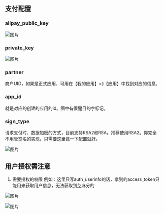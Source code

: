 ## 支付配置

### alipay_public_key
 ![图片](https://dn-coding-net-production-pp.qbox.me/b0ff25dc-0fe0-4669-a8be-f27abc4e8630.png) 

### private_key
 ![图片](https://dn-coding-net-production-pp.qbox.me/711293cb-fa8e-4edb-8c1b-2137b3a1e96b.png) 

### partner
商户UID，如果是正式应用，可用在【我的应用】=》【应用】中找到对应的信息。

### app_id
就是对应的创建的应用的id。图中有很醒目的字标记。

### sign_type 
请求支付时，数据加密的方式，目前支持RSA2和RSA，推荐使用RSA2。你完全不用管签名的实现，只需要这里做一下配置就好。


 ![图片](https://dn-coding-net-production-pp.qbox.me/26b7c1b5-3456-4d3f-913e-4b21bcb73e0a.png)

## 用户授权需注意
1.  需要授权的权限
例如：这里只写auth_userinfo的话，拿到的access_token只能用来获取用户信息，无法获取到芝麻分的

 ![图片](https://dn-coding-net-production-pp.qbox.me/e6dde51c-0672-48bf-9e24-6166b34954d8.png) 

 ![图片](https://dn-coding-net-production-pp.qbox.me/036e0d6f-0624-4b48-aa6c-31e093af7778.png)
